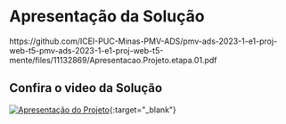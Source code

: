 # Apresentação da Solução

<div>
https://github.com/ICEI-PUC-Minas-PMV-ADS/pmv-ads-2023-1-e1-proj-web-t5-pmv-ads-2023-1-e1-proj-web-t5-mente/files/11132869/Apresentacao.Projeto.etapa.01.pdf
 </div>


## Confira o video da Solução

[![Apresentação do Projeto](https://img.youtube.com/vi/h42RnMQOwbY/default.jpg)](https://www.youtube.com/watch?v=h42RnMQOwbY){:target="_blank"}



